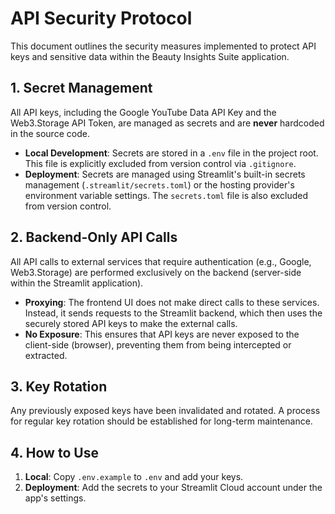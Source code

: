 # API Security Protocol

This document outlines the security measures implemented to protect API keys and sensitive data within the Beauty Insights Suite application.

## 1. Secret Management

All API keys, including the Google YouTube Data API Key and the Web3.Storage API Token, are managed as secrets and are **never** hardcoded in the source code.

- **Local Development**: Secrets are stored in a `.env` file in the project root. This file is explicitly excluded from version control via `.gitignore`.
- **Deployment**: Secrets are managed using Streamlit's built-in secrets management (`.streamlit/secrets.toml`) or the hosting provider's environment variable settings. The `secrets.toml` file is also excluded from version control.

## 2. Backend-Only API Calls

All API calls to external services that require authentication (e.g., Google, Web3.Storage) are performed exclusively on the backend (server-side within the Streamlit application).

- **Proxying**: The frontend UI does not make direct calls to these services. Instead, it sends requests to the Streamlit backend, which then uses the securely stored API keys to make the external calls.
- **No Exposure**: This ensures that API keys are never exposed to the client-side (browser), preventing them from being intercepted or extracted.

## 3. Key Rotation

Any previously exposed keys have been invalidated and rotated. A process for regular key rotation should be established for long-term maintenance.

## 4. How to Use

1.  **Local**: Copy `.env.example` to `.env` and add your keys.
2.  **Deployment**: Add the secrets to your Streamlit Cloud account under the app's settings.
